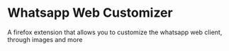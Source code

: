 # Whatsapp Web Customizer
A firefox extension that allows you to customize the whatsapp web client, through images and more
